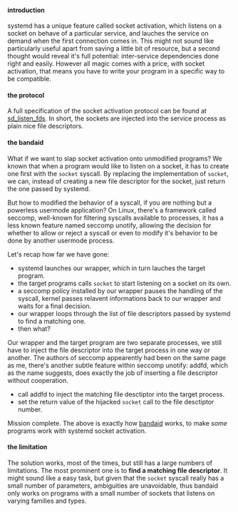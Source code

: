 #### introduction
systemd has a unique feature called socket activation, which listens on a socket on behave of a particular service, and lauches the service on demand when the first connection comes in. This might not sound like particularly useful apart from saving a little bit of resource, but a second thought would reveal it's full potential: inter-service dependencies done right and easily. However all magic comes with a price, with socket activation, that means you have to write your program in a specific way to be compatible.

#### the protocol
A full specification of the socket activation protocol can be found at [sd_listen_fds](https://www.freedesktop.org/software/systemd/man/sd_listen_fds.html). In short, the sockets are injected into the service process as plain nice file descriptors.

#### the bandaid
What if we want to slap socket activation onto unmodified programs? We known that when a program would like to listen on a socket, it has to create one first with the `socket` syscall. By replacing the implementation of `socket`, we can, instead of creating a new file descriptor for the socket, just return the one passed by systemd.

But how to modified the behavior of a syscall, if you are nothing but a powerless usermode application? On Linux, there's a framework called seccomp, well-known for filtering syscalls available to processes, it has a less known feature named seccomp unotify, allowing the decision for whether to allow or reject a syscall or even to modify it's behavior to be done by another usermode process.

Let's recap how far we have gone: 
- systemd launches our wrapper, which in turn lauches the target program. 
- the target programs calls `socket` to start listening on a socket on its own.
- a seccomp policy installed by our wrapper pauses the handling of the syscall, kernel passes relavent informations back to our wrapper and waits for a final decision.
- our wrapper loops through the list of file descriptors passed by systemd to find a matching one.
- then what?

Our wrapper and the target program are two separate processes, we still have to inject the file descriptor into the target process in one way or another. The authors of seccomp appearently had been on the same page as me, there's another subtle feature within seccomp unotify: addfd, which as the name suggests, does exactly the job of inserting a file descriptor without cooperation.

- call addfd to inject the matching file desctiptor into the target process.
- set the return value of the hijacked `socket` call to the file desctiptor number.

Mission complete. The above is exactly how [bandaid](https://github.com/NickCao/bandaid) works, to make *some* programs work with systemd socket activation.

#### the limitation
The solution works, most of the times, but still has a large numbers of limitations. The most prominent one is to **find a matching file descriptor**. It might sound like a easy task, but given that the `socket` syscall really has a small number of parameters, ambiguities are unavoidable, thus bandaid only works on programs with a small number of sockets that listens on varying families and types.
